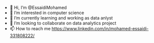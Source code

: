 - 👋 Hi, I’m @EssaidiMohamed
- 👀 I’m interested in computer science
- 🌱 I’m currently learning and working as data anlyst
- 💞️ I’m looking to collaborate on data analytics project
- 📫 How to reach me https://www.linkedin.com/in/mohamed-essaidi-331808222/

<!---
EssaidiMohamed/EssaidiMohamed is a ✨ special ✨ repository because its `README.md` (this file) appears on your GitHub profile.
You can click the Preview link to take a look at your changes.
--->
